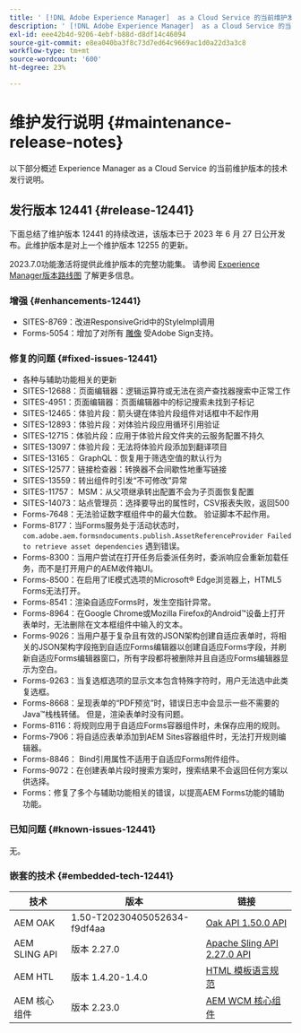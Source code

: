 ```yaml
---
title: ' [!DNL Adobe Experience Manager]  as a Cloud Service 的当前维护发行说明。'
description: ' [!DNL Adobe Experience Manager]  as a Cloud Service 的当前维护发行说明。'
exl-id: eee42b4d-9206-4ebf-b88d-d8df14c46094
source-git-commit: e8ea040ba3f8c73d7ed64c9669ac1d0a22d3a3c8
workflow-type: tm+mt
source-wordcount: '600'
ht-degree: 23%

---
```


# 维护发行说明 {#maintenance-release-notes}

以下部分概述 Experience Manager as a Cloud Service 的当前维护版本的技术发行说明。

## 发行版本 12441 {#release-12441}

下面总结了维护版本 12441 的持续改进，该版本已于 2023 年 6 月 27 日公开发布。此维护版本是对上一个维护版本 12255 的更新。

2023.7.0功能激活将提供此维护版本的完整功能集。 请参阅 [Experience Manager版本路线图](https://experienceleague.adobe.com/docs/experience-manager-release-information/aem-release-updates/update-releases-roadmap.html) 了解更多信息。

### 增强 {#enhancements-12441}

- SITES-8769：改进ResponsiveGrid中的StyleImpl调用
- Forms-5054：增加了对所有 [雕像](https://opensource.adobe.com/acrobat-sign/acrobat_sign_events/webhookeventsagreements.html) 受Adobe Sign支持。

### 修复的问题 {#fixed-issues-12441}

- 各种与辅助功能相关的更新
- SITES-12688：页面编辑器：逻辑运算符或无法在资产查找器搜索中正常工作
- SITES-4951：页面编辑器：页面编辑器中的标记搜索未找到子标记
- SITES-12465：体验片段：箭头键在体验片段组件对话框中不起作用
- SITES-12893：体验片段：对体验片段应用循环引用验证
- SITES-12715：体验片段：应用于体验片段文件夹的云服务配置不持久
- SITES-13097：体验片段：无法将体验片段添加到翻译项目
- SITES-13165： GraphQL：恢复用于筛选空值的默认行为
- SITES-12577：链接检查器：转换器不会间歇性地重写链接
- SITES-13559：转出组件时引发“不可修改”异常
- SITES-11757： MSM：从父项继承转出配置不会为子页面恢复配置
- SITES-14073：站点管理员：选择要导出的属性时，CSV报表失败，返回500
- Forms-7648：无法验证数字框组件中的最大位数。 验证脚本不起作用。
- Forms-8177：当Forms服务处于活动状态时， `com.adobe.aem.formsndocuments.publish.AssetReferenceProvider Failed to retrieve asset dependencies` 遇到错误。
- Forms-8300：当用户尝试在打开任务后委派任务时，委派响应会重新加载任务，而不是打开用户的AEM收件箱UI。
- Forms-8500：在启用了IE模式选项的Microsoft® Edge浏览器上，HTML5 Forms无法打开。
- Forms-8541：渲染自适应Forms时，发生空指针异常。
- Forms-8964：在Google Chrome或Mozilla Firefox的Android™设备上打开表单时，无法删除在文本框组件中输入的文本。
- Forms-9026：当用户基于复杂且有效的JSON架构创建自适应表单时，将相关的JSON架构字段拖到自适应Forms编辑器以创建自适应Forms字段，并刷新自适应Forms编辑器窗口，所有字段都将被删除并且自适应Forms编辑器显示为空白。
- Forms-9263：当复选框选项的显示文本包含特殊字符时，用户无法选中此类复选框。
- Forms-8668：呈现表单的“PDF预览”时，错误日志中会显示一些不需要的Java™栈栈转储。 但是，渲染表单时没有问题。
- Forms-8116：将规则应用于自适应Forms容器组件时，未保存应用的规则。
- Forms-7906：将自适应表单添加到AEM Sites容器组件时，无法打开规则编辑器。
- Forms-8846： Bind引用属性不适用于自适应Forms附件组件。
- Forms-9072：在创建表单片段时搜索方案时，搜索结果不会返回任何方案以供选择。
- Forms：修复了多个与辅助功能相关的错误，以提高AEM Forms功能的辅助功能。

### 已知问题 {#known-issues-12441}

无。

### 嵌套的技术 {#embedded-tech-12441}

| 技术 | 版本 | 链接 |
|---|---|---|
| AEM OAK | 1.50-T20230405052634-f9df4aa | [Oak API 1.50.0 API](https://www.javadoc.io/doc/org.apache.jackrabbit/oak-api/1.50.0/index.html) |
| AEM SLING API | 版本 2.27.0 | [Apache Sling API 2.27.0 API](https://www.javadoc.io/doc/org.apache.sling/org.apache.sling.api/latest/index.html) |
| AEM HTL | 版本 1.4.20-1.4.0 | [HTML 模板语言规范](https://github.com/adobe/htl-spec) |
| AEM 核心组件 | 版本 2.23.0 | [AEM WCM 核心组件](https://github.com/adobe/aem-core-wcm-components) |
